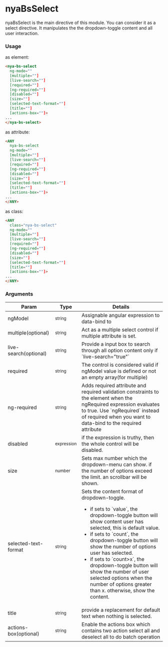 # nyaBsSelect

nyaBsSelect is the main directive of this module. You can consider it as a select directive. It manipulates the the dropdown-toggle content and all user interaction. 

### Usage

as element:
```html
<nya-bs-select
  ng-mode=""
  [multiple=""]
  [live-search=""]
  [required=""]
  [ng-required=""]
  [disabled=""]
  [size=""]
  [selected-text-format=""]
  [title=""]
  [actions-box=""]>
...
</nya-bs-select>
```

as attribute:
```html
<ANY
  nya-bs-select
  ng-mode=""
  [multiple=""]
  [live-search=""]
  [required=""]
  [ng-required=""]
  [disabled=""]
  [size=""]
  [selected-text-format=""]
  [title=""]
  [actions-box=""]>
...
</ANY>
```

as class:
```html
<ANY
  class="nya-bs-select"
  ng-mode=""
  [multiple=""]
  [live-search=""]
  [required=""]
  [ng-required=""]
  [disabled=""]
  [size=""]
  [selected-text-format=""]
  [title=""]
  [actions-box=""]>
...
</ANY>
```

### Arguments

<table class="table table-striped">
<thead>
  <tr>
    <th>Param</th>
    <th>Type</th>
    <th>Details</th>
  </tr>
</thead>
<tbody>
  <tr>
    <td>ngModel</td>
    <td><small class="label label-primary">string</small></td>
    <td>Assignable angular expression to data-bind to</td>
  </tr>
  <tr>
    <td>multiple(optional)</td>
    <td><small class="label label-primary">string</small></td>
    <td>Act as a multiple select control if multiple attribute is set.</td>
  </tr>
  <tr>
    <td>live-search(optional)</td>
    <td><small class="label label-primary">string</small></td>
    <td>Provide a input box to search through all option content only if `live-search="true"`</td>
  </tr>
  <tr>
    <td>required</td>
    <td><small class="label label-primary">string</small></td>
    <td>The control is considered valid if ngModel value is defined or not an empty array(for multiple)</td>
  </tr>
  <tr>
    <td>ng-required</td>
    <td><small class="label label-primary">string</small></td>
    <td>Adds required attribute and required validation constraints to the element when the ngRequired expression evaluates to true. Use `ngRequired` instead of required when you want to data-bind to the required attribute</td>
  </tr>
  <tr>
    <td>disabled</td>
    <td><small class="label label-info">expression</small></td>
    <td>if the expression is truthy, then the whole control will be disabled.</td>
  </tr>
  <tr>
    <td>size</td>
    <td><small class="label label-danger">number</small></td>
    <td>Sets max number which the dropdown-menu can show. if the number of options exceed the limit. an scrollbar will be shown.</td>
  </tr>
  <tr>
    <td>selected-text-format</td>
    <td><small class="label label-primary">string</small></td>
    <td>
      <span>Sets the content format of dropdown-toggle.</span>
      <ul>
        <li>
          if sets to `value`, the dropdown-toggle button will show content user has selected, this is default value.
        </li>
        <li>
          if sets to `count`, the dropdown-toggle button will show the number of options user has selected.
          </li>
        <li>
          if sets to `count>x`, the dropdown-toggle button will show the number of user selected options when the number of options greater than x. otherwise, show the content.
        </li>
      </ul>
    </td>
  </tr>
  <tr>
    <td>title</td>
    <td><small class="label label-primary">string</small></td>
    <td>provide a replacement for default text when nothing is selected.</td>
  </tr>
  <tr>
      <td>actions-box(optional)</td>
      <td><small class="label label-primary">string</small></td>
      <td>Enable the actions box which contains two action select all and deselect all to do batch operation</td>
    </tr>
</tbody>
</table>
